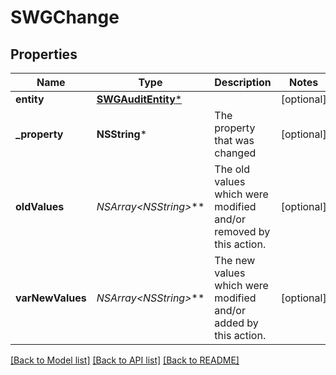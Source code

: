 # SWGChange

## Properties
Name | Type | Description | Notes
------------ | ------------- | ------------- | -------------
**entity** | [**SWGAuditEntity***](SWGAuditEntity.md) |  | [optional] 
**_property** | **NSString*** | The property that was changed | [optional] 
**oldValues** | **NSArray&lt;NSString*&gt;*** | The old values which were modified and/or removed by this action. | [optional] 
**varNewValues** | **NSArray&lt;NSString*&gt;*** | The new values which were modified and/or added by this action. | [optional] 

[[Back to Model list]](../README.md#documentation-for-models) [[Back to API list]](../README.md#documentation-for-api-endpoints) [[Back to README]](../README.md)


